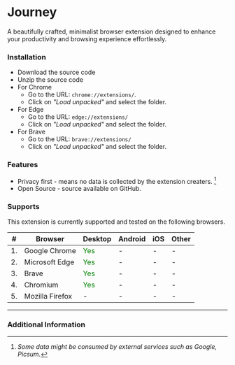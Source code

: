 # Journey

A beautifully crafted, minimalist browser extension designed to enhance your productivity and browsing experience effortlessly.

### Installation

- Download the source code
- Unzip the source code
- For Chrome
  - Go to the URL: `chrome://extensions/`.
  - Click on _"Load unpacked"_ and select the folder.
- For Edge
  - Go to the URL: `edge://extensions/`
  - Click on _"Load unpacked"_ and select the folder.
- For Brave
  - Go to the URL: `brave://extensions/`
  - Click on _"Load unpacked"_ and select the folder.

### Features

- Privacy first - means no data is collected by the extension creaters. [^1]
- Open Source - source available on GitHub.

### Supports

This extension is currently supported and tested on the following browsers.

| #   | Browser         | Desktop                        | Android | iOS | Other |
| --- | --------------- | ------------------------------ | ------- | --- | ----- |
| 1.  | Google Chrome   | <span class="green">Yes</span> | -       | -   | -     |
| 2.  | Microsoft Edge  | <span class="green">Yes</span> | -       | -   | -     |
| 3.  | Brave           | <span class="green">Yes</span> | -       | -   | -     |
| 4.  | Chromium        | <span class="green">Yes</span> | -       | -   | -     |
| 5.  | Mozilla Firefox | -                              | -       | -   | -     |

---

### Additional Information

[^1]: _Some data might be consumed by external services such as Google, Picsum._

<style>
  .green {
    color: green;
  }
</style>
